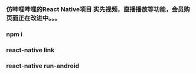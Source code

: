 ### 仿哔哩哔哩的React Native项目 实先视频，直播播放等功能，会员购页面正在改进中。。。

### npm i 

### react-native link

### react-native run-android



